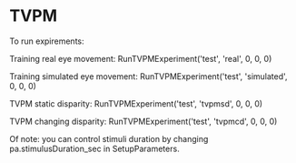 # TVPM

To run expirements:

Training real eye movement: RunTVPMExperiment('test', 'real', 0, 0, 0)

Training simulated eye movement: RunTVPMExperiment('test', 'simulated', 0, 0, 0)

TVPM static disparity: RunTVPMExperiment('test', 'tvpmsd', 0, 0, 0)

TVPM changing disparity: RunTVPMExperiment('test', 'tvpmcd', 0, 0, 0)

Of note: you can control stimuli duration by changing pa.stimulusDuration_sec in SetupParameters.

